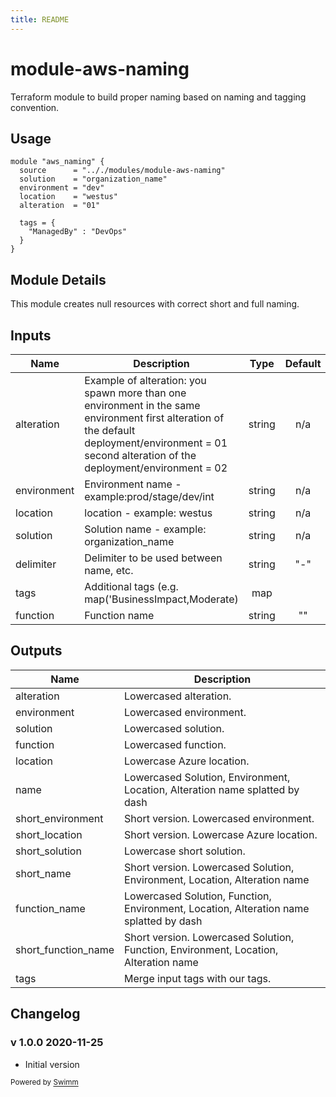 ```yaml
---
title: README
---
```

# module-aws-naming

Terraform module to build proper naming based on naming and tagging convention.

## Usage

```HCL
module "aws_naming" {
  source      = ".././modules/module-aws-naming"
  solution    = "organization_name"
  environment = "dev"
  location    = "westus"
  alteration  = "01"

  tags = {
    "ManagedBy" : "DevOps"
  }
}
```

## Module Details

This module creates null resources with correct short and full naming.

## Inputs

| Name        | Description                                                                                                                                                                                         |  Type  | Default | Required |
| ----------- | --------------------------------------------------------------------------------------------------------------------------------------------------------------------------------------------------- | :----: | :-----: | :------: |
| alteration  | Example of alteration: you spawn more than one environment in the same environment first alteration of the default deployment/environment = 01 second alteration of the deployment/environment = 02 | string |   n/a   |    yes   |
| environment | Environment name -	example:prod/stage/dev/int                                                                                                                                                        | string |   n/a   |    yes   |
| location    | location - example: westus                                                                                                                                                                          | string |   n/a   |    yes   |
| solution    | Solution name - example: organization_name                                                                                                                                                          | string |   n/a   |    yes   |
| delimiter   | Delimiter to be used between name, etc.                                                                                                                                                             | string |   "-"   |    no    |
| tags        | Additional tags (e.g. map('BusinessImpact,Moderate)                                                                                                                                                 |   map  |  <map>  |    no    |
| function    | Function name                                                                                                                                                                                       | string |    ""   |    no    |

## Outputs

| Name                | Description                                                                            |
| ------------------- | -------------------------------------------------------------------------------------- |
| alteration          | Lowercased alteration.                                                                 |
| environment         | Lowercased environment.                                                                |
| solution            | Lowercased solution.                                                                   |
| function            | Lowercased function.                                                                   |
| location            | Lowercase Azure location.                                                              |
| name                | Lowercased Solution, Environment, Location, Alteration name splatted by dash           |
| short_environment   | Short version. Lowercased environment.                                                 |
| short_location      | Short version. Lowercase Azure location.                                               |
| short_solution      | Lowercase short solution.                                                              |
| short_name          | Short version. Lowercased Solution, Environment, Location, Alteration name             |
| function_name       | Lowercased Solution, Function, Environment, Location, Alteration name splatted by dash |
| short_function_name | Short version. Lowercased Solution, Function, Environment, Location, Alteration name   |
| tags                | Merge input tags with our tags.                                                        |

## Changelog

### v 1.0.0 2020-11-25

- Initial version

<SwmMeta version="3.0.0"><sup>Powered by [Swimm](https://app.swimm.io/)</sup></SwmMeta>
